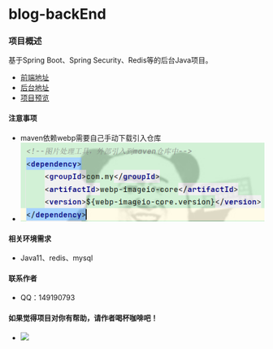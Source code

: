 # blog-backEnd

### 项目概述

基于Spring Boot、Spring Security、Redis等的后台Java项目。

* [前端地址](https://github.com/GaoShengGang/blog-frontEnd)
* [后台地址](https://github.com/GaoShengGang/blog-backEnd)
* [项目预览](https:/shuaigang.top)

#### 注意事项

* maven依赖webp需要自己手动下载引入仓库
* ![img.png](img.png)

#### 相关环境需求

* Java11、redis、mysql

#### 联系作者

* QQ：149190793

#### 如果觉得项目对你有帮助，请作者喝杯咖啡吧！

* <img src="https://shuaigang.top/gsg/static-resource/formal/6/20211214/1639480627841-1295237287068419.webp" width="250"/>
